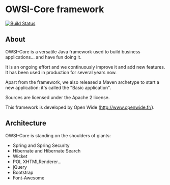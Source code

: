 OWSI-Core framework
===================

[![Build Status](https://travis-ci.org/openwide-java/owsi-core-parent.svg?branch=master)](https://travis-ci.org/openwide-java/owsi-core-parent)

About
-----

OWSI-Core is a versatile Java framework used to build business applications... and have fun doing it.

It is an ongoing effort and we continuously improve it and add new features. It has been used in production for several years now.

Apart from the framework, we also released a Maven archetype to start a new application: it's called the "Basic application".

Sources are licensed under the Apache 2 license.

This framework is developed by Open Wide (http://www.openwide.fr/).

Architecture
------------

OWSI-Core is standing on the shoulders of giants:
- Spring and Spring Security
- Hibernate and Hibernate Search
- Wicket
- POI, XHTMLRenderer...
- jQuery
- Bootstrap
- Font-Awesome
